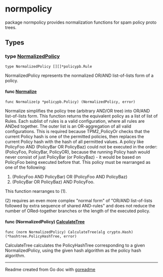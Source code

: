 # normpolicy

package normpolicy provides normalization functions for spam policy proto trees.

## Types

### type [NormalizedPolicy](/pkg/normpolicy/normpolicy.go#L14)

`type NormalizedPolicy [][]*policypb.Rule`

NormalizedPolicy represents the normalized OR/AND list-of-lists form of a policy.

#### func [Normalize](/pkg/normpolicy/normpolicy.go#L34)

`func Normalize(p *policypb.Policy) (NormalizedPolicy, error)`

Normalize simplifies the policy tree (arbitrary AND/OR tree) into OR/AND list-of-lists form.
This function returns the equivalent policy as a list of list of Rules.
Each sublist of rules is a valid configuration, where all rules are ANDed together.
The outer list is an OR-aggregation of all valid configurations.
This is required because TPM2_PolicyOr checks that the current Policy hash is one of the
permitted policies, then replaces the current Policy hash with the hash of all permitted values.
A policy like PolicyFoo AND (PolicyBar OR PolicyBaz) could not be executed in the order:
(PolicyFoo, PolicyBar, PolicyOR), because the running Policy hash would never consist of just
PolicyBar (or PolicyBaz) - it would be based on PolicyFoo being executed before that.
This policy must be rearranged as one of the following:
1. (PolicyFoo AND PolicyBar) OR (PolicyFoo AND PolicyBaz)
2. (PolicyBar OR PolicyBaz) AND PolicyFoo.

This function rearranges to (1).

(2) requires an even more complex "normal form" of "OR/AND list-of-lists followed by extra
sequence of shared AND-rules" and does not reduce the number of ORed-together branches or the
length of the executed policy.

#### func (NormalizedPolicy) [CalculateTree](/pkg/normpolicy/normpolicy.go#L96)

`func (norm NormalizedPolicy) CalculateTree(alg crypto.Hash) (*hashtree.PolicyHashTree, error)`

CalculateTree calculates the PolicyHashTree corresponding to a given NormalizedPolicy, using the
given hash algorithm as the policy hash algorithm.

---
Readme created from Go doc with [goreadme](https://github.com/posener/goreadme)

